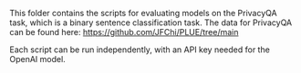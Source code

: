 This folder contains the scripts for evaluating models on the PrivacyQA task, which is a binary sentence classification task. The data for PrivacyQA can be found here: https://github.com/JFChi/PLUE/tree/main

Each script can be run independently, with an API key needed for the OpenAI model.
